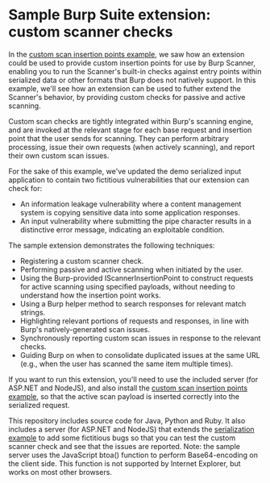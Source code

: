 # Sample Burp Suite extension: custom scanner checks

In the [custom scan insertion points
example](//github.com/PortSwigger/example-custom-scan-insertion-points), we saw
how an extension could be used to provide custom insertion points for use by
Burp Scanner, enabling you to run the Scanner's built-in checks against entry
points within serialized data or other formats that Burp does not natively
support. In this example, we'll see how an extension can be used to futher
extend the Scanner's behavior, by providing custom checks for passive and active
scanning.

Custom scan checks are tightly integrated within Burp's scanning engine, and are
invoked at the relevant stage for each base request and insertion point that the
user sends for scanning. They can perform arbitrary processing, issue their own
requests (when actively scanning), and report their own custom scan issues.

For the sake of this example, we've updated the demo serialized input
application to contain two fictitious vulnerabilities that our extension can
check for:
- An information leakage vulnerability where a content management system is
  copying sensitive data into some application responses.
- An input vulnerability where submitting the pipe character results in a
  distinctive error message, indicating an exploitable condition.

The sample extension demonstrates the following techniques:
- Registering a custom scanner check.
- Performing passive and active scanning when initiated by the user.
- Using the Burp-provided IScannerInsertionPoint to construct requests for
  active scanning using specified payloads, without needing to understand how
  the insertion point works.
- Using a Burp helper method to search responses for relevant match strings.
- Highlighting relevant portions of requests and responses, in line with Burp's
  natively-generated scan issues.
- Synchronously reporting custom scan issues in response to the relevant checks.
- Guiding Burp on when to consolidate duplicated issues at the same URL (e.g.,
  when the user has scanned the same item multiple times).

If you want to run this extension, you'll need to use the included server (for
ASP.NET and NodeJS), and also install the [custom scan insertion points
example](//github.com/PortSwigger/example-custom-scan-insertion-points), so that
the active scan payload is inserted correctly into the serialized request.

This repository includes source code for Java, Python and Ruby. It also includes
a server (for ASP.NET and NodeJS) that extends the [serialization
example](//github.com/PortSwigger/example-custom-editor-tab) to add some
fictitious bugs so that you can test the custom scanner check and see that the
issues are reported. Note: the sample server uses the JavaScript btoa() function
to perform Base64-encoding on the client side. This function is not supported by
Internet Explorer, but works on most other browsers.
